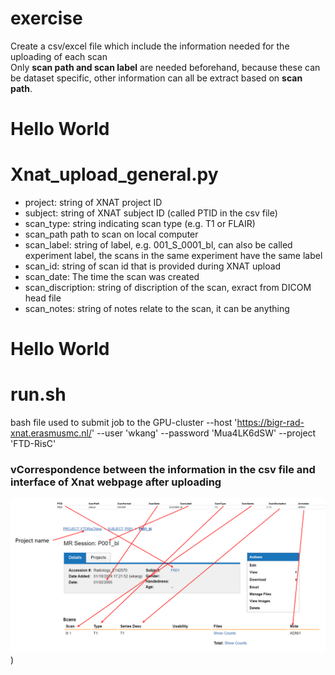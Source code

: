 # exercise
Create a csv/excel file which include the information needed for the uploading of each scan   
Only **scan path and scan label** are needed beforehand, because these can be dataset specific, other information can all be extract based on **scan path**. 

# Hello World


# Xnat_upload_general.py

- project: string of XNAT project ID
- subject: string of XNAT subject ID (called PTID in the csv file)
- scan_type: string indicating scan type (e.g. T1 or FLAIR)
- scan_path path to scan on local computer
- scan_label: string of label, e.g. 001_S_0001_bl, can also be called experiment label, the scans in the same experiment have the same label
- scan_id: string of scan id that is provided during XNAT upload
- scan_date: The time the scan was created
- scan_discription: string of discription of the scan, exract from DICOM head file
- scan_notes: string of notes relate to the scan, it can be anything


# Hello World



# run.sh
bash file used to submit job to the GPU-cluster
--host 'https://bigr-rad-xnat.erasmusmc.nl/' 
--user 'wkang'  --password 'Mua4LK6dSW' 
--project 'FTD-RisC'






### vCorrespondence between the information in the csv file and interface of Xnat webpage after uploading
![avatar](https://github.com/JWKKWJ123/exercise/blob/main/Capture.PNG))
